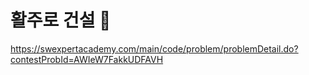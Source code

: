 # 활주로 건설 🛫

https://swexpertacademy.com/main/code/problem/problemDetail.do?contestProbId=AWIeW7FakkUDFAVH
